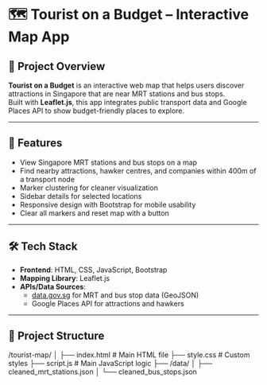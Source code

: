 # 🗺️ Tourist on a Budget – Interactive Map App

## 📌 Project Overview
**Tourist on a Budget** is an interactive web map that helps users discover attractions in Singapore that are near MRT stations and bus stops.  
Built with **Leaflet.js**, this app integrates public transport data and Google Places API to show budget-friendly places to explore.

---

## 🚀 Features
- View Singapore MRT stations and bus stops on a map
- Find nearby attractions, hawker centres, and companies within 400m of a transport node
- Marker clustering for cleaner visualization
- Sidebar details for selected locations
- Responsive design with Bootstrap for mobile usability
- Clear all markers and reset map with a button

---

## 🛠️ Tech Stack
- **Frontend**: HTML, CSS, JavaScript, Bootstrap
- **Mapping Library**: Leaflet.js
- **APIs/Data Sources**:
  - [data.gov.sg](https://data.gov.sg) for MRT and bus stop data (GeoJSON)
  - Google Places API for attractions and hawkers

---

## 📂 Project Structure
/tourist-map/
│
├── index.html # Main HTML file
├── style.css # Custom styles
├── script.js # Main JavaScript logic
├── /data/
│ ├── cleaned_mrt_stations.json
│ └── cleaned_bus_stops.json
